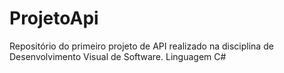 # ProjetoApi
Repositório do primeiro projeto de API realizado na disciplina de Desenvolvimento Visual de Software. Linguagem C#
